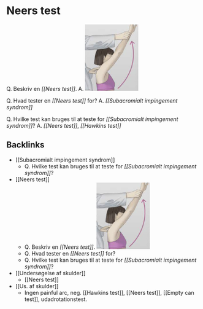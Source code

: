 # Neers test
Q. Beskriv en *[[Neers test]]*.
A. 
![](BearImages/6FCF6329-A3FD-44C5-8843-36736C6929C6-86299-00012F81204EDA86/7D24CAA0-1A29-4425-AB4D-7B2ECF6D5709.png)

Q. Hvad tester en *[[Neers test]]* for?
A. *[[Subacromialt impingement syndrom]]*

Q. Hvilke test kan bruges til at teste for *[[Subacromialt impingement syndrom]]*?
A. *[[Neers test]]*, *[[Hawkins test]]*

## Backlinks
* [[Subacromialt impingement syndrom]]
	* Q. Hvilke test kan bruges til at teste for *[[Subacromialt impingement syndrom]]*?
* [[Neers test]]
	* Q. Beskriv en *[[Neers test]]*.
![](BearImages/DD7B4C43-BBD3-436E-9E9F-CDEFC540BC44-2922-0000A248D39057FD/7D24CAA0-1A29-4425-AB4D-7B2ECF6D5709.png)
	* Q. Hvad tester en *[[Neers test]]* for?
	* Q. Hvilke test kan bruges til at teste for *[[Subacromialt impingement syndrom]]*?
* [[Undersøgelse af skulder]]
	* [[Neers test]]
* [[Us. af skulder]]
	* Ingen painful arc, neg. [[Hawkins test]], [[Neers test]], [[Empty can test]], udadrotationstest. 

<!-- #anki/tag/med/Orto #anki/deck/Medicine -->

<!-- {BearID:D79105BE-EA9C-456D-B3FF-5771D390DDF0-86299-00012F788564DC7A} -->
